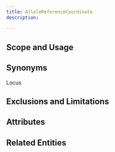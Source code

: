 ```yaml
---
title: AlleleReferenceCoordinate
description: 

---
```


Scope and Usage
---------------

Synonyms
--------
Locus

Exclusions and Limitations
--------------------------

Attributes 
----------

Related Entities
----------------
